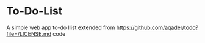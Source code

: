 # To-Do-List
A simple web app to-do llist extended from  https://github.com/aqader/todo?file=/LICENSE.md code
